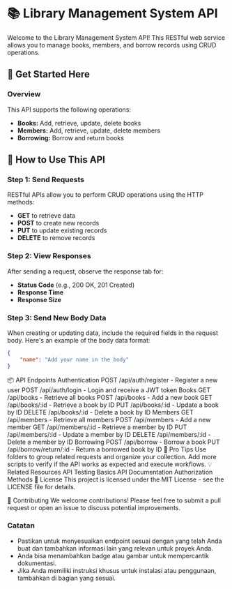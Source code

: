 # 📚 Library Management System API

Welcome to the Library Management System API! This RESTful web service allows you to manage books, members, and borrow records using CRUD operations.

## 🚀 Get Started Here

### Overview

This API supports the following operations:

- **Books:** Add, retrieve, update, delete books
- **Members:** Add, retrieve, update, delete members
- **Borrowing:** Borrow and return books

## 🔖 How to Use This API

### Step 1: Send Requests

RESTful APIs allow you to perform CRUD operations using the HTTP methods:

- **GET** to retrieve data
- **POST** to create new records
- **PUT** to update existing records
- **DELETE** to remove records

### Step 2: View Responses

After sending a request, observe the response tab for:

- **Status Code** (e.g., 200 OK, 201 Created)
- **Response Time**
- **Response Size**

### Step 3: Send New Body Data

When creating or updating data, include the required fields in the request body. Here's an example of the body data format:

```json
{
    "name": "Add your name in the body"
}
```
📦 API Endpoints
Authentication
POST /api/auth/register - Register a new user
POST /api/auth/login - Login and receive a JWT token
Books
GET /api/books - Retrieve all books
POST /api/books - Add a new book
GET /api/books/:id - Retrieve a book by ID
PUT /api/books/:id - Update a book by ID
DELETE /api/books/:id - Delete a book by ID
Members
GET /api/members - Retrieve all members
POST /api/members - Add a new member
GET /api/members/:id - Retrieve a member by ID
PUT /api/members/:id - Update a member by ID
DELETE /api/members/:id - Delete a member by ID
Borrowing
POST /api/borrow - Borrow a book
PUT /api/borrow/return/:id - Return a borrowed book by ID
💪 Pro Tips
Use folders to group related requests and organize your collection.
Add more scripts to verify if the API works as expected and execute workflows.
💡 Related Resources
API Testing Basics
API Documentation
Authorization Methods
📄 License
This project is licensed under the MIT License - see the LICENSE file for details.


🤝 Contributing
We welcome contributions! Please feel free to submit a pull request or open an issue to discuss potential improvements.


### Catatan
- Pastikan untuk menyesuaikan endpoint sesuai dengan yang telah Anda buat dan tambahkan informasi lain yang relevan untuk proyek Anda.
- Anda bisa menambahkan badge atau gambar untuk mempercantik dokumentasi.
- Jika Anda memiliki instruksi khusus untuk instalasi atau penggunaan, tambahkan di bagian yang sesuai.
